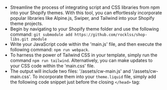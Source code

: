  - Streamline the process of integrating script and CSS libraries from npm into your Shopify themes. With this tool, you can effortlessly incorporate popular libraries like Alpine.js, Swiper, and Tailwind into your Shopify theme projects.
 - Begin by navigating to your Shopify theme folder and use the following command:
`git submodule add https://github.com/rocklss/shop-libs.git zmodule`
- Write your JavaScript code within the 'main.js' file, and then execute the following command: `npm run webpack`.
- To harness the power of Tailwind CSS in your template, simply run the command `npm run tailwind`. Alternatively, you can make updates to your CSS code within the 'main.css' file.
- The output will include two files: '/assets/cw-main.js' and '/assets/cw-main.css'. To incorporate them into your `theme.liquid` file, simply add the following code snippet just before the closing `</head>` tag:
     <link rel="stylesheet" href="{{ 'cw-main.css' | asset_url }}"> 
     <script defer="defer" src="{{ 'cw-main.js' | asset_url }}"></script>
